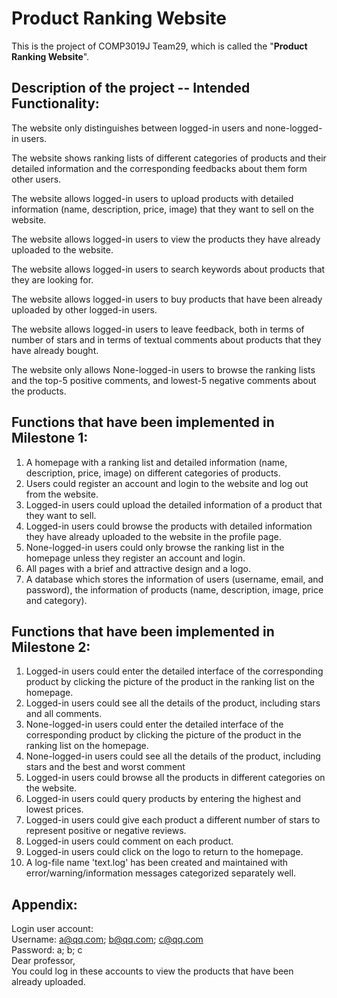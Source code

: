 # Product Ranking Website

This is the project of COMP3019J Team29, 
which is called the "**Product Ranking Website**".

## Description of the project -- Intended Functionality: 

The website only distinguishes between logged-in users and none-logged-in users.  

The website shows ranking lists of different categories of products and their detailed information and the corresponding feedbacks about them form other users. 

The website allows logged-in users to upload products with detailed information (name, description, price, image) that they want to sell on the website.  

The website allows logged-in users to view the products they have already uploaded to the website.

The website allows logged-in users to search keywords about products that they are looking for.  

The website allows logged-in users to buy products that have been already uploaded by other logged-in users. 

The website allows logged-in users to leave feedback, both in terms of number of stars and in terms of textual comments about products that they have already bought.

The website only allows None-logged-in users to browse the ranking lists and the top-5 positive comments, and lowest-5 negative comments about the products.  

## Functions that have been implemented in Milestone 1:
1.	A homepage with a ranking list and detailed information (name, description, price, image) on different categories of products. 
2.	Users could register an account and login to the website and log out from the website.
3.	Logged-in users could upload the detailed information of a product that they want to sell.
4.	Logged-in users could browse the products with detailed information they have already uploaded to the website in the profile page.
5.	None-logged-in users could only browse the ranking list in the homepage unless they register an account and login.
6.	All pages with a brief and attractive design and a logo.
7.	A database which stores the information of users (username, email, and password), the information of products (name, description, image, price and category).

## Functions that have been implemented in Milestone 2:
1. Logged-in users could enter the detailed interface of the corresponding product by clicking the picture of the product in the ranking list on the homepage.
2. Logged-in users could see all the details of the product, including stars and all comments.
3. None-logged-in users could enter the detailed interface of the corresponding product by clicking the picture of the product in the ranking list on the homepage.
4. None-logged-in users could see all the details of the product, including stars and the best and worst comment
5. Logged-in users could browse all the products in different categories on the website.
6. Logged-in users could query products by entering the highest and lowest prices.
7. Logged-in users could give each product a different number of stars to represent positive or negative reviews.
8. Logged-in users could comment on each product.
9. Logged-in users could click on the logo to return to the homepage.
10. A log-file name 'text.log' has been created and maintained with error/warning/information messages categorized separately well.

## Appendix:
Login user account:  
Username: a@qq.com; b@qq.com; c@qq.com  
Password: a;         b;          c  
Dear professor,  
You could log in these accounts to view the products that have been already uploaded.

